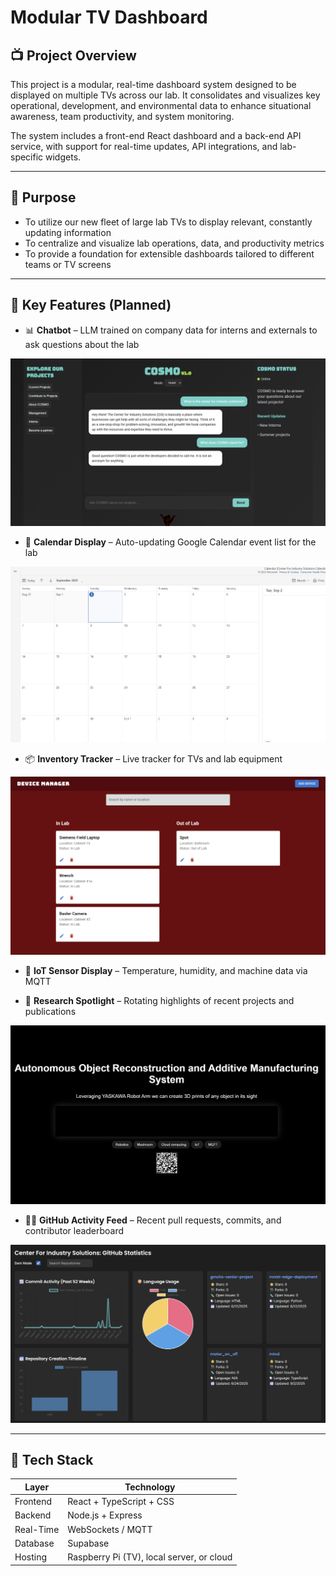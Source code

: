 ﻿# Modular TV Dashboard

## 📺 Project Overview

This project is a modular, real-time dashboard system designed to be displayed on multiple TVs across our lab. It consolidates and visualizes key operational, development, and environmental data to enhance situational awareness, team productivity, and system monitoring.

The system includes a front-end React dashboard and a back-end API service, with support for real-time updates, API integrations, and lab-specific widgets.

---

## 🎯 Purpose

- To utilize our new fleet of large lab TVs to display relevant, constantly updating information
- To centralize and visualize lab operations, data, and productivity metrics
- To provide a foundation for extensible dashboards tailored to different teams or TV screens

---

## 🧱 Key Features (Planned)

- 📊 **Chatbot** – LLM trained on company data for interns and externals to ask questions about the lab

![Chatbot Module](frontend/src/assets/ReadMe_Chatbot.png)

- 📅 **Calendar Display** – Auto-updating Google Calendar event list for the lab
  
![Calendar Module](frontend/src/assets/ReadME_Calendar.png)

- 📦 **Inventory Tracker** – Live tracker for TVs and lab equipment

![Inventory Tracker](frontend/src/assets/ReadME_DM.png)

- 🔧 **IoT Sensor Display** – Temperature, humidity, and machine data via MQTT
  
- 🧠 **Research Spotlight** – Rotating highlights of recent projects and publications
  
![Research Spotlight](frontend/src/assets/ReadME_Project_Demo.png)

- 🧑‍💻 **GitHub Activity Feed** – Recent pull requests, commits, and contributor leaderboard
  
![GitHub Feed](frontend/src/assets/ReadME_GitHubStats.png)

---

## 🧠 Tech Stack

| Layer     | Technology        |
|-----------|-------------------|
| Frontend  | React + TypeScript + CSS |
| Backend   | Node.js + Express |
| Real-Time | WebSockets / MQTT |
| Database  | Supabase |
| Hosting   | Raspberry Pi (TV), local server, or cloud |









